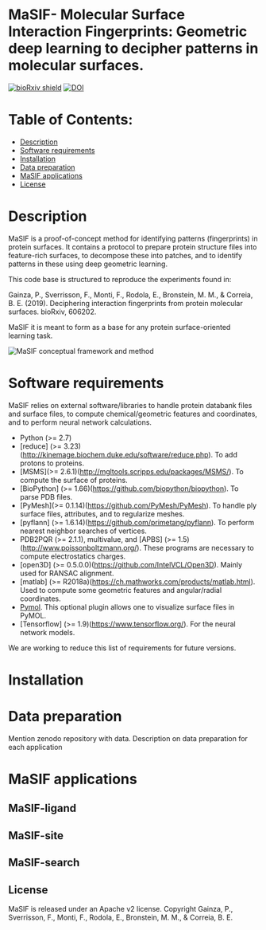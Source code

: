 # MaSIF- Molecular Surface Interaction Fingerprints: Geometric deep learning to decipher patterns in molecular surfaces.

[![bioRxiv shield](https://img.shields.io/badge/bioRxiv-1709.01233-green.svg?style=flat)](https://www.biorxiv.org/content/10.1101/606202v1)
[![DOI](https://zenodo.org/badge/DOI/10.5281/zenodo.2625420.svg)](https://doi.org/10.5281/zenodo.2625420)


# Table of Contents: 

- [Description](#description)
- [Software requirements](#software-requirements)
- [Installation](#Installation)
- [Data preparation](#Data-preparation)
- [MaSIF applications](#MaSIF-applications)
- [License](#License)
# Description

MaSIF is a proof-of-concept method for identifying patterns (fingerprints) in protein surfaces. It contains a protocol to prepare protein structure files into feature-rich surfaces, to decompose these into patches, and to identify patterns in these using deep geometric learning.

This code base is structured to reproduce the experiments found in: 

Gainza, P., Sverrisson, F., Monti, F., Rodola, E., Bronstein, M. M., & Correia, B. E. (2019). Deciphering interaction fingerprints from protein molecular surfaces. bioRxiv, 606202.

MaSIF it is meant to form as a base for any protein surface-oriented learning task. 

![MaSIF conceptual framework and method](https://raw.githubusercontent.com/LPDI-EPFL/masif/master/Fig0_v11-01.png)


# Software requirements 
MaSIF relies on external software/libraries to handle  protein databank files and surface files, to compute chemical/geometric features and coordinates, and to perform neural network calculations.  
* Python (>= 2.7)
* [reduce] (>= 3.23)(http://kinemage.biochem.duke.edu/software/reduce.php). To add protons to proteins. 
* [MSMS](>= 2.6.1)(http://mgltools.scripps.edu/packages/MSMS/). To compute the surface of proteins. 
* [BioPython] (>= 1.66)(https://github.com/biopython/biopython). To parse PDB files. 
* [PyMesh](>= 0.1.14)(https://github.com/PyMesh/PyMesh). To handle ply surface files, attributes, and to regularize meshes.
* [pyflann] (>= 1.6.14)(https://github.com/primetang/pyflann). To perform nearest neighbor searches of vertices.
* PDB2PQR (>= 2.1.1), multivalue, and [APBS] (>= 1.5)(http://www.poissonboltzmann.org/). These programs are necessary to compute electrostatics charges.
* [open3D] (>= 0.5.0.0)(https://github.com/IntelVCL/Open3D). Mainly used for RANSAC alignment.
* [matlab] (>= R2018a)(https://ch.mathworks.com/products/matlab.html). Used to compute some geometric features and angular/radial coordinates.
* [Pymol](https://pymol.org/2/). This optional plugin allows one to visualize surface files in PyMOL.
* [Tensorflow] (>= 1.9)(https://www.tensorflow.org/). For the neural network models.
 
We are working to reduce this list of requirements for future versions.


# Installation 

# Data preparation

Mention zenodo repository with data. 
Description on data preparation for each application

# MaSIF applications

## MaSIF-ligand
## MaSIF-site
## MaSIF-search

## License

MaSIF is released under an Apache v2 license. Copyright Gainza, P., Sverrisson, F., Monti, F., Rodola, E., Bronstein, M. M., & Correia, B. E.

